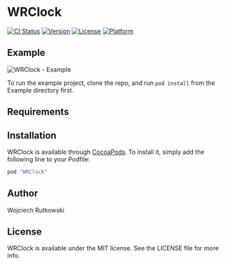 # WRClock

[![CI Status](http://img.shields.io/travis/wrutkowski/WRClock.svg?style=flat)](https://travis-ci.org/wrutkowski/WRClock)
[![Version](https://img.shields.io/cocoapods/v/WRClock.svg?style=flat)](http://cocoapods.org/pods/WRClock)
[![License](https://img.shields.io/cocoapods/l/WRClock.svg?style=flat)](http://cocoapods.org/pods/WRClock)
[![Platform](https://img.shields.io/cocoapods/p/WRClock.svg?style=flat)](http://cocoapods.org/pods/WRClock)

## Example

![WRClock - Example](http://i.giphy.com/zEx4dD59Jalr2.gif)

To run the example project, clone the repo, and run `pod install` from the Example directory first.

## Requirements

## Installation

WRClock is available through [CocoaPods](http://cocoapods.org). To install
it, simply add the following line to your Podfile:

```ruby
pod "WRClock"
```

## Author

Wojciech Rutkowski

## License

WRClock is available under the MIT license. See the LICENSE file for more info.
